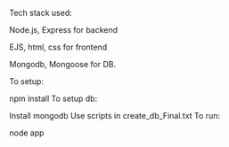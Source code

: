 Tech stack used:

Node.js, Express for backend

EJS, html, css for frontend

Mongodb, Mongoose for DB.

To setup:

npm install
To setup db:

Install mongodb
Use scripts in create_db_Final.txt
To run:

node app
